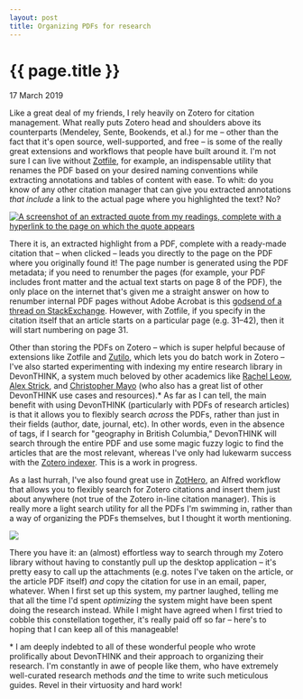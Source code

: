 ```yaml
---
layout: post
title: Organizing PDFs for research
---
```


{{ page.title }}
================
<p class="meta">17 March 2019</p>

Like a great deal of my friends, I rely heavily on Zotero for citation management. What really puts Zotero head and shoulders above its counterparts (Mendeley, Sente, Bookends, et al.) for me – other than the fact that it's open source, well-supported, and free – is some of the really great extensions and workflows that people have built around it. I'm not sure I can live without [Zotfile](http://zotfile.com/), for example, an indispensable utility that renames the PDF based on your desired naming conventions while extracting annotations and tables of content with ease. To whit: do you know of any other citation manager that can give you extracted annotations _that include_ a link to the actual page where you highlighted the text? No?  
  
[![A screenshot of an extracted quote from my readings, complete with a hyperlink to the page on which the quote appears](https://1.bp.blogspot.com/-dG_5k0i-Oq4/XI8KPGvH3XI/AAAAAAAAJeE/cmO57ui0yXQ8QkTL_TD2--PYIHCLWP7fwCK4BGAYYCw/s400/Screen%2BShot%2B2019-03-17%2Bat%2B10.27.06%2BPM.png)](https://1.bp.blogspot.com/-dG_5k0i-Oq4/XI8KPGvH3XI/AAAAAAAAJeE/cmO57ui0yXQ8QkTL_TD2--PYIHCLWP7fwCK4BGAYYCw/s1600/Screen%2BShot%2B2019-03-17%2Bat%2B10.27.06%2BPM.png)

There it is, an extracted highlight from a PDF, complete with a ready-made citation that – when clicked – leads you directly to the page on the PDF where you originally found it! The page number is generated using the PDF metadata; if you need to renumber the pages (for example, your PDF includes front matter and the actual text starts on page 8 of the PDF), the only place on the internet that's given me a straight answer on how to renumber internal PDF pages without Adobe Acrobat is this [godsend of a thread on StackExchange](https://superuser.com/questions/232553/how-to-change-internal-page-numbers-in-the-meta-data-of-a-pdf). However, with Zotfile, if you specify in the citation itself that an article starts on a particular page (e.g. 31–42), then it will start numbering on page 31.  
  
Other than storing the PDFs on Zotero – which is super helpful because of extensions like Zotfile and [Zutilo](https://github.com/willsALMANJ/Zutilo), which lets you do batch work in Zotero – I've also started experimenting with indexing my entire research library in DevonTHINK, a system much beloved by other academics like [Rachel Leow](https://idlethink.wordpress.com/2011/06/24/on-devonthink-and-history-research-i/), [Alex Strick](https://www.alexstrick.com/blog/phd-tools-devonthink), and [Christopher Mayo](http://www.christopher-mayo.com/software-devonthink-20180826.html) (who also has a great list of other DevonTHINK use cases and resources).\* As far as I can tell, the main benefit with using DevonTHINK (particularly with PDFs of research articles) is that it allows you to flexibly search _across_ the PDFs, rather than just in their fields (author, date, journal, etc). In other words, even in the absence of tags, if I search for "geography in British Columbia," DevonTHINK will search through the entire PDF and use some magic fuzzy logic to find the articles that are the most relevant, whereas I've only had lukewarm success with the [Zotero indexer](https://www.zotero.org/support/searching). This is a work in progress.  
  
As a last hurrah, I've also found great use in [ZotHero](https://github.com/deanishe/zothero/blob/master/README.md#citation-styles), an Alfred workflow that allows you to flexibly search for Zotero citations and insert them just about anywhere (not true of the Zotero in-line citation manager). This is really more a light search utility for all the PDFs I'm swimming in, rather than a way of organizing the PDFs themselves, but I thought it worth mentioning.  
  
[![](https://1.bp.blogspot.com/-VKgnbrpvTUE/XI8RbgB1gAI/AAAAAAAAJeQ/bMELEnRcVxwF1Z6yA-B3jTMtr6bhFf9KACK4BGAYYCw/s320/Screen%2BShot%2B2019-03-17%2Bat%2B11.32.13%2BPM.png)](https://1.bp.blogspot.com/-VKgnbrpvTUE/XI8RbgB1gAI/AAAAAAAAJeQ/bMELEnRcVxwF1Z6yA-B3jTMtr6bhFf9KACK4BGAYYCw/s1600/Screen%2BShot%2B2019-03-17%2Bat%2B11.32.13%2BPM.png)

There you have it: an (almost) effortless way to search through my Zotero library without having to constantly pull up the desktop application – it's pretty easy to call up the attachments (e.g. notes I've taken on the article, or the article PDF itself) _and_ copy the citation for use in an email, paper, whatever. When I first set up this system, my partner laughed, telling me that all the time I'd spent _optimizing_ the system might have been spent doing the research instead. While I might have agreed when I first tried to cobble this constellation together, it's really paid off so far – here's to hoping that I can keep all of this manageable!  
  
\* I am deeply indebted to all of these wonderful people who wrote prolifically about DevonTHINK and their approach to organizing their research. I'm constantly in awe of people like them, who have extremely well-curated research methods _and_ the time to write such meticulous guides. Revel in their virtuosity and hard work!